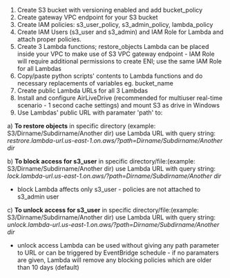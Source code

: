 1. Create S3 bucket with versioning enabled and add bucket_policy
2. Create gateway VPC endpoint for your S3 bucket
3. Create IAM policies: s3_user_policy, s3_admin_policy, lambda_policy
4. Create IAM Users (s3_user and s3_admin) and IAM Role for Lambda and attach proper policies.
5. Create 3 Lambda functions; restore_objects Lambda can be placed inside your VPC to make use of S3 VPC gateway endpoint - IAM Role will require additional permissions to create ENI; use the same IAM Role for all Lambdas
6. Copy/paste python scripts' contents to Lambda functions and do necessary replacements of variables eg. bucket_name
7. Create public Lambda URLs for all 3 Lambdas
8. Install and configure AirLiveDrive (recommended for multiuser real-time scenario - 1 second cache settings) and mount S3 as drive in Windows
9. Use Lambdas' public URL with paramater 'path' to:

  a) **To restore objects** in specific directory (example: S3/Dirname/Subdirname/Another dir) use Lambda URL with query string: 
  _restrore.lambda-url.us-east-1.on.aws/?path=Dirname/Subdirname/Another dir_

  b) **To block access for s3_user** in specific directory/file:(example: S3/Dirname/Subdirname/Another dir) use Lambda URL with query string: 
  _lock.lambda-url.us-east-1.on.aws/?path=Dirname/Subdirname/Another dir_
  * block Lambda affects only s3_user - policies are not attached to s3_admin user

  c) **To unlock access for s3_user** in specific directory/file:(example: S3/Dirname/Subdirname/Another dir) use Lambda URL with query string: 
  _unlock.lambda-url.us-east-1.on.aws/?path=Dirname/Subdirname/Another dir_
  * unlock access Lambda can be used without giving any path parameter to URL or can be triggered by EventBridge schedule - if no paramaters are given, Lambda will remove any blocking policies which are older than 10 days (default)
